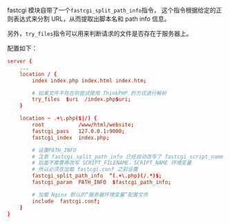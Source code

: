 
fastcgi 模块自带了一个`fastcgi_split_path_info`指令，
这个指令根据给定的正则表达式来分割 URL，从而提取出脚本名和 path info 信息。

另外，`try_files`指令可以用来判断请求的文件是否存在于服务器上。

配置如下：

```conf
server {
	...
	location / {
		index index.php index.html index.htm;

		# 如果文件不存在则尝试使用 ThinkPHP 的方式进行解析
		try_files  $uri  /index.php$uri;
	}

	location ~ .+\.php($|/) {
		root           /www/html/website;
		fastcgi_pass   127.0.0.1:9000;
		fastcgi_index  index.php;

		# 设置PATH_INFO
        # 注意 fastcgi_split_path_info 已经自动改写了 fastcgi_script_name 变量
        # 后面不需要再改写 SCRIPT_FILENAME，SCRIPT_NAME 环境变量
        # 所以必须在加载 fastcgi.conf 之前设置
        fastcgi_split_path_info  ^(.+\.php)(/.*)$;
        fastcgi_param  PATH_INFO  $fastcgi_path_info;

        # 加载 Nginx 默认的“服务器环境变量”配置文件
        include  fastcgi.conf;
	}
}
```


